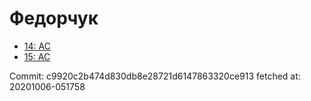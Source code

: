# Федорчук
- [14: AC](14.md)
- [15: AC](15.md)

Commit: c9920c2b474d830db8e28721d6147863320ce913
 fetched at: 20201006-051758
